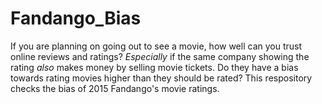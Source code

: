 # Fandango_Bias
If you are planning on going out to see a movie, how well can you trust online reviews and ratings? *Especially* if the same company showing the rating *also* makes money by selling movie tickets. Do they have a bias towards rating movies higher than they should be rated? 
This respository checks the bias of 2015 Fandango's movie ratings.
